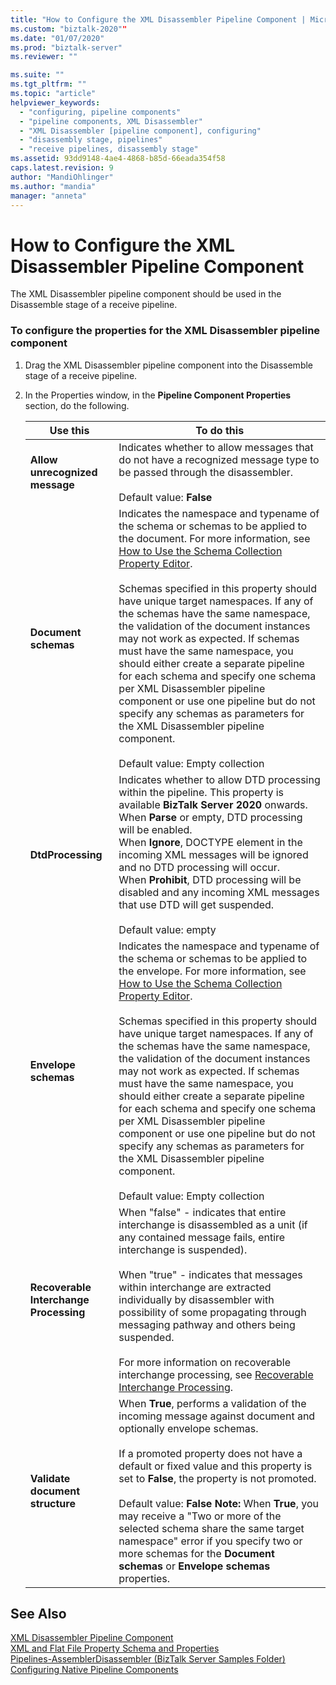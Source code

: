 ```yaml
---
title: "How to Configure the XML Disassembler Pipeline Component | Microsoft Docs"
ms.custom: "biztalk-2020""
ms.date: "01/07/2020"
ms.prod: "biztalk-server"
ms.reviewer: ""

ms.suite: ""
ms.tgt_pltfrm: ""
ms.topic: "article"
helpviewer_keywords: 
  - "configuring, pipeline components"
  - "pipeline components, XML Disassembler"
  - "XML Disassembler [pipeline component], configuring"
  - "disassembly stage, pipelines"
  - "receive pipelines, disassembly stage"
ms.assetid: 93dd9148-4ae4-4868-b85d-66eada354f58
caps.latest.revision: 9
author: "MandiOhlinger"
ms.author: "mandia"
manager: "anneta"
---
```

# How to Configure the XML Disassembler Pipeline Component
The XML Disassembler pipeline component should be used in the Disassemble stage of a receive pipeline.  
  
### To configure the properties for the XML Disassembler pipeline component  
  
1.  Drag the XML Disassembler pipeline component into the Disassemble stage of a receive pipeline.  
  
2.  In the Properties window, in the **Pipeline Component Properties** section, do the following.  
  
    |Use this|To do this|  
    |--------------|----------------|  
    |**Allow unrecognized message**|Indicates whether to allow messages that do not have a recognized message type to be passed through the disassembler.<br /><br /> Default value: **False**|  
    |**Document schemas**|Indicates the namespace and typename of the schema or schemas to be applied to the document. For more information, see [How to Use the Schema Collection Property Editor](../core/how-to-use-the-schema-collection-property-editor.md).<br /><br /> Schemas specified in this property should have unique target namespaces. If any of the schemas have the same namespace, the validation of the document instances may not work as expected. If schemas must have the same namespace, you should either create a separate pipeline for each schema and specify one schema per XML Disassembler pipeline component or use one pipeline but do not specify any schemas as parameters for the XML Disassembler pipeline component.<br /><br /> Default value: Empty collection|  
    |**DtdProcessing**|Indicates whether to allow DTD processing within the pipeline. This property is available **BizTalk Server 2020** onwards. <br /> When **Parse** or empty, DTD processing will be enabled.<br /> When **Ignore**, DOCTYPE element in the incoming XML messages will be ignored and no DTD processing will occur.<br /> When **Prohibit**, DTD processing will be disabled and any incoming XML messages that use DTD will get suspended.<br /><br /> Default value: empty|  
    |**Envelope schemas**|Indicates the namespace and typename of the schema or schemas to be applied to the envelope. For more information, see [How to Use the Schema Collection Property Editor](../core/how-to-use-the-schema-collection-property-editor.md).<br /><br /> Schemas specified in this property should have unique target namespaces. If any of the schemas have the same namespace, the validation of the document instances may not work as expected. If schemas must have the same namespace, you should either create a separate pipeline for each schema and specify one schema per XML Disassembler pipeline component or use one pipeline but do not specify any schemas as parameters for the XML Disassembler pipeline component.<br /><br /> Default value: Empty collection|  
    |**Recoverable Interchange Processing**|When "false" - indicates that entire interchange is disassembled as a unit (if any contained message fails, entire interchange is suspended).<br /><br /> When "true" - indicates that messages within interchange are extracted individually by disassembler with possibility of some propagating through messaging pathway and others being suspended.<br /><br /> For more information on recoverable interchange processing, see [Recoverable Interchange Processing](../core/recoverable-interchange-processing.md).|  
    |**Validate document structure**|When **True**, performs a validation of the incoming message against document and optionally envelope schemas.<br /><br /> If a promoted property does not have a default or fixed value and this property is set to **False**, the property is not promoted.<br /><br /> Default value: **False** **Note:**  When **True**, you may receive a "Two or more of the selected schema share the same target namespace" error if you specify two or more schemas for the **Document schemas** or **Envelope schemas** properties.|  
  
## See Also  
 [XML Disassembler Pipeline Component](../core/xml-disassembler-pipeline-component.md)   
 [XML and Flat File Property Schema and Properties](../core/xml-and-flat-file-property-schema-and-properties.md)   
 [Pipelines-AssemblerDisassembler (BizTalk Server Samples Folder)](../core/pipelines-assemblerdisassembler-biztalk-server-samples-folder.md)   
 [Configuring Native Pipeline Components](../core/configuring-native-pipeline-components.md)
